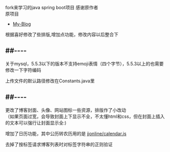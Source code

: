 
fork来学习的java spring boot项目
感谢原作者  
原项目  
- [My-Blog](https://github.com/ZHENFENG13/My-Blog)


根据喜好修改了些排版,增加点功能，修改内容以后整合下

##----
---
关于mysql，5.5.3以下的版本不支持emoji表情（四个字节），5.5.3以上的也需要修改一下字符编码

上传文件的默认路径修改在Constants.java里


##----
---


更改了博客封面、头像、网站图标一些资源，排版作了小改动  
（如果页面过宽，会导致封面上下显示不全，不太懂html和css，但在封面上插入的文本可以强行让封面显示全:)

增加了日历功能，其中公历转农历用的是 [jjonline/calendar.js](https://github.com/jjonline/calendar.js)

去掉了按标签请求博客列表时对标签字符串的正则验证
